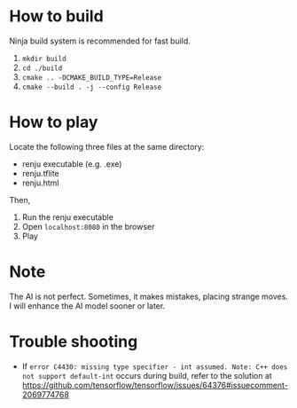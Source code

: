 # How to build  
Ninja build system is recommended for fast build.
1. ``mkdir build``
2. ``cd ./build``
3. ``cmake .. -DCMAKE_BUILD_TYPE=Release``
4. ``cmake --build . -j --config Release``


# How to play  
Locate the following three files at the same directory:
* renju executable (e.g. .exe)
* renju.tflite
* renju.html

Then,

1. Run the renju executable
2. Open ``localhost:8080`` in the browser
3. Play


# Note  
The AI is not perfect. Sometimes, it makes mistakes, placing strange moves.  
I will enhance the AI model sooner or later.


# Trouble shooting
* If ``error C4430: missing type specifier - int assumed. Note: C++ does not support default-int`` occurs during build, refer to the solution at https://github.com/tensorflow/tensorflow/issues/64376#issuecomment-2069774768
